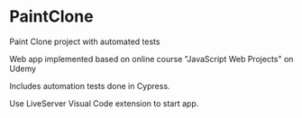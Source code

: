 # PaintClone

Paint Clone project with automated tests

Web app implemented based on online course "JavaScript Web Projects" on Udemy

Includes automation tests done in Cypress. 

Use LiveServer Visual Code extension to start app.

